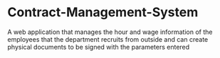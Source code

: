 # Contract-Management-System

A web application that manages the hour and wage information of the employees that the department recruits from outside and can create physical documents to be signed with the parameters entered
